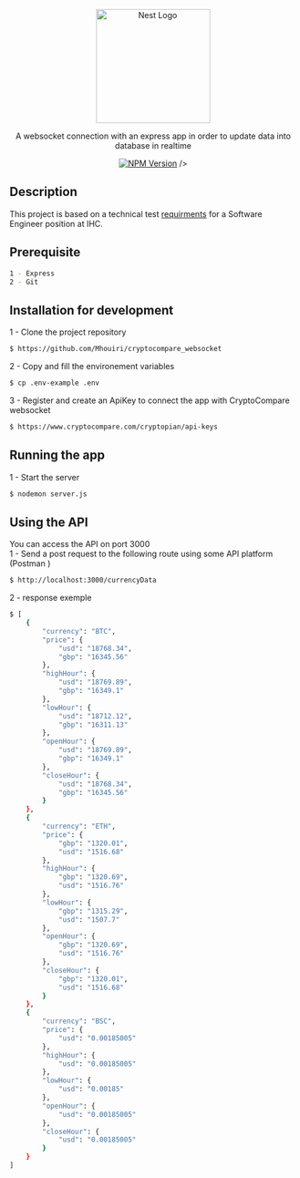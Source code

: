 <p align="center">
  <a href="https://ihcuae.com/" target="blank"><img src="https://logo.clearbit.com/ihcuae.com/" width="200" alt="Nest Logo" /></a>
</p>

[circleci-image]: https://img.shields.io/circleci/build/github/nestjs/nest/master?token=abc123def456
[circleci-url]: https://circleci.com/gh/nestjs/nest

  <p align="center">A websocket connection with an express app in order to update data into database in realtime </p>
    <p align="center">
<a href="https://www.npmjs.com/~nestjscore" target="_blank"><img src="https://img.shields.io/badge/npm-v8.19.1-blue" alt="NPM Version" /></a>
 /></a>
</p>

## Description

This project is based on a technical test 
[requirments](https://github.com/Mhouiri/cryptocompare_websocket/blob/main/docs/SoftwareEngineerTest.pdf) for a Software Engineer position at IHC. 

## Prerequisite

```bash
1 - Express
2 - Git
```

## Installation for development

1 - Clone the project repository
```bash
$ https://github.com/Mhouiri/cryptocompare_websocket
```

2 - Copy and fill the environement variables 
```bash
$ cp .env-example .env
```

3 - Register and create an ApiKey to connect the app with CryptoCompare websocket
```bash
$ https://www.cryptocompare.com/cryptopian/api-keys
```

## Running the app

1 - Start the server
```bash
$ nodemon server.js
```

## Using the API
You can access the API on port 3000 <br/>
1 - Send a post request to the following route using some API platform (Postman ) 
```bash
$ http://localhost:3000/currencyData
```
2 - response exemple
```bash
$ [
    {
        "currency": "BTC",
        "price": {
            "usd": "18768.34",
            "gbp": "16345.56"
        },
        "highHour": {
            "usd": "18769.89",
            "gbp": "16349.1"
        },
        "lowHour": {
            "usd": "18712.12",
            "gbp": "16311.13"
        },
        "openHour": {
            "usd": "18769.89",
            "gbp": "16349.1"
        },
        "closeHour": {
            "usd": "18768.34",
            "gbp": "16345.56"
        }
    },
    {
        "currency": "ETH",
        "price": {
            "gbp": "1320.01",
            "usd": "1516.68"
        },
        "highHour": {
            "gbp": "1320.69",
            "usd": "1516.76"
        },
        "lowHour": {
            "gbp": "1315.29",
            "usd": "1507.7"
        },
        "openHour": {
            "gbp": "1320.69",
            "usd": "1516.76"
        },
        "closeHour": {
            "gbp": "1320.01",
            "usd": "1516.68"
        }
    },
    {
        "currency": "BSC",
        "price": {
            "usd": "0.00185005"
        },
        "highHour": {
            "usd": "0.00185005"
        },
        "lowHour": {
            "usd": "0.00185"
        },
        "openHour": {
            "usd": "0.00185005"
        },
        "closeHour": {
            "usd": "0.00185005"
        }
    }
]
```
